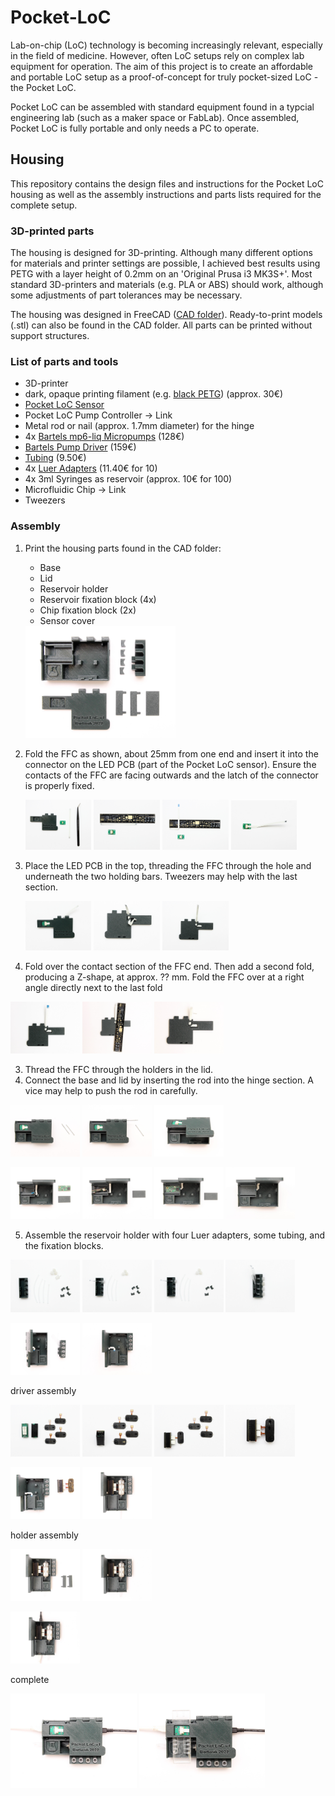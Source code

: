 # Pocket-LoC
Lab-on-chip (LoC) technology is becoming increasingly relevant, especially in the field of medicine. However, often LoC setups rely on complex lab equipment for operation. The aim of this project is to create an affordable and portable LoC setup as a proof-of-concept for truly pocket-sized LoC - the Pocket LoC.

Pocket LoC can be assembled with standard equipment found in a typcial engineering lab (such as a maker space or FabLab). Once assembled, Pocket LoC is fully portable and only needs a PC to operate.

## Housing
This repository contains the design files and instructions for the Pocket LoC housing as well as the assembly instructions and parts lists required for the complete setup.

### 3D-printed parts
The housing is designed for 3D-printing. Although many different options for materials and printer settings are possible, I achieved best results using PETG with a layer height of 0.2mm on an 'Original Prusa i3 MK3S+'. Most standard 3D-printers and materials (e.g. PLA or ABS) should work, although some adjustments of part tolerances may be necessary.

The housing was designed in FreeCAD ([CAD folder](https://github.com/Pocket-LoC/Housing/tree/main/CAD)). Ready-to-print models (.stl) can also be found in the CAD folder. All parts can be printed without support structures.

### List of parts and tools
- 3D-printer
- dark, opaque printing filament (e.g. [black PETG](https://www.prusa3d.com/product/prusament-petg-jet-black-1kg/)) (approx. 30€)
- [Pocket LoC Sensor](https://github.com/Pocket-LoC/Sensor)
- Pocket LoC Pump Controller -> Link
- Metal rod or nail (approx. 1.7mm diameter) for the hinge
- 4x [Bartels mp6-liq Micropumps](https://darwin-microfluidics.com/collections/piezo-pumps/products/bartels-mp6-micropump) (128€)
- [Bartels Pump Driver](https://darwin-microfluidics.com/collections/piezo-pumps/products/mp-highdriver4-pump-driver) (159€)
- [Tubing](https://darwin-microfluidics.com/collections/silicone-tygon-tubing/products/mp-t-1-3-mm-tygon-tubing-for-bartels-micropumps) (9.50€)
- 4x [Luer Adapters](https://darwin-microfluidics.com/collections/luer-fittings/products/barbed-to-female-luer-adapter-for-1-16-1-8-and-3-32-id-soft-walled-tubing-pack-of-10?variant=32430390018184) (11.40€ for 10)
- 4x 3ml Syringes as reservoir (approx. 10€ for 100)
- Microfluidic Chip -> Link
- Tweezers

### Assembly
1.  Print the housing parts found in the CAD folder:
      - Base
      - Lid
      - Reservoir holder
      - Reservoir fixation block (4x)
      - Chip fixation block (2x)
      - Sensor cover
      
      <img src="https://github.com/Pocket-LoC/Housing/blob/main/Photos/00%20all%20components.jpg" width="50%"/>
   
2. Fold the FFC as shown, about 25mm from one end and insert it into the connector on the LED PCB (part of the Pocket LoC sensor). Ensure the contacts of the FFC are facing outwards and the latch of the connector is properly fixed.

      <p float="left">
        <img src="https://github.com/Pocket-LoC/Housing/blob/main/Photos/10%20top%20components.jpg" width="22%" />
        <img src="https://github.com/Pocket-LoC/Housing/blob/main/Photos/11%20top%20assembly.jpg" width="22%" /> 
        <img src="https://github.com/Pocket-LoC/Housing/blob/main/Photos/12%20top%20assembly.jpg" width="22%" />
        <img src="https://github.com/Pocket-LoC/Housing/blob/main/Photos/13%20top%20assembly.jpg" width="22%" />
      </p>

3. Place the LED PCB in the top, threading the FFC through the hole and underneath the two holding bars. Tweezers may help with the last section.
      <p float="left">
        <img src="https://github.com/Pocket-LoC/Housing/blob/main/Photos/14%20top%20assembly.jpg" width="22%" />
        <img src="https://github.com/Pocket-LoC/Housing/blob/main/Photos/15%20top%20assembly.jpg" width="22%" /> 
        <img src="https://github.com/Pocket-LoC/Housing/blob/main/Photos/16%20top%20assembly.jpg" width="22%" />
      </p>

4. Fold over the contact section of the FFC end. Then add a second fold, producing a Z-shape, at approx. ?? mm. Fold the FFC over at a right angle directly next to the last fold 
<p float="left">
  <img src="https://github.com/Pocket-LoC/Housing/blob/main/Photos/17%20top%20assembly.jpg" width="22%" />
  <img src="https://github.com/Pocket-LoC/Housing/blob/main/Photos/18%20top%20assembly.jpg" width="22%" /> 
  <img src="https://github.com/Pocket-LoC/Housing/blob/main/Photos/19%20top%20assembly.jpg" width="22%" />
</p>


3. Thread the FFC through the holders in the lid.
4. Connect the base and lid by inserting the rod into the hinge section. A vice may help to push the rod in carefully.

<p float="left">
  <img src="https://github.com/Pocket-LoC/Housing/blob/main/Photos/20%20hinge%20components.jpg" width="22%" />
  <img src="https://github.com/Pocket-LoC/Housing/blob/main/Photos/21%20hinge%20assembly.jpg" width="22%" /> 
  <img src="https://github.com/Pocket-LoC/Housing/blob/main/Photos/22%20hinge%20assembled.jpg" width="22%" />
</p>

<p float="left">
  <img src="https://github.com/Pocket-LoC/Housing/blob/main/Photos/30%20sensor%20components.jpg" width="22%" />
  <img src="https://github.com/Pocket-LoC/Housing/blob/main/Photos/31%20sensor%20connect.jpg" width="22%" /> 
  <img src="https://github.com/Pocket-LoC/Housing/blob/main/Photos/32%20sensor%20insert.jpg" width="22%" />
  <img src="https://github.com/Pocket-LoC/Housing/blob/main/Photos/33%20sensor%20assembled.jpg" width="22%" />
</p>


5. Assemble the reservoir holder with four Luer adapters, some tubing, and the fixation blocks. 

<p float="left">
  <img src="https://github.com/Pocket-LoC/Housing/blob/main/Photos/40%20reservoir%20components.jpg" width="22%" />
  <img src="https://github.com/Pocket-LoC/Housing/blob/main/Photos/41%20reservoir%20first%20insert.jpg" width="22%" /> 
  <img src="https://github.com/Pocket-LoC/Housing/blob/main/Photos/42%20reservoir%20first%20holder.jpg" width="22%" />
  <img src="https://github.com/Pocket-LoC/Housing/blob/main/Photos/43%20reservoir%20assembled.jpg" width="22%" />
</p>

<p float="left">
  <img src="https://github.com/Pocket-LoC/Housing/blob/main/Photos/44%20reservoir%20connect.jpg" width="22%" />
  <img src="https://github.com/Pocket-LoC/Housing/blob/main/Photos/45%20reservoir%20connected.jpg" width="22%" /> 
</p>

driver assembly

<p float="left">
  <img src="https://github.com/Pocket-LoC/Housing/blob/main/Photos/50%20driver%20components.jpg" width="22%" />
  <img src="https://github.com/Pocket-LoC/Housing/blob/main/Photos/51%20controller%20assembly.jpg" width="22%" /> 
  <img src="https://github.com/Pocket-LoC/Housing/blob/main/Photos/52%20first%20pump%20connected.jpg" width="22%" />
  <img src="https://github.com/Pocket-LoC/Housing/blob/main/Photos/53%20driver%20assembled.jpg" width="22%" />
</p>

<p float="left">
  <img src="https://github.com/Pocket-LoC/Housing/blob/main/Photos/54%20driver%20insert.jpg" width="22%" />
  <img src="https://github.com/Pocket-LoC/Housing/blob/main/Photos/55%20driver%20assembled.jpg" width="22%" /> 
</p>

holder assembly

<p float="left">
  <img src="https://github.com/Pocket-LoC/Housing/blob/main/Photos/60%20holder%20components.jpg" width="22%" />
  <img src="https://github.com/Pocket-LoC/Housing/blob/main/Photos/61%20holder%20assembled.jpg" width="22%" /> 
</p>

<img src="https://github.com/Pocket-LoC/Housing/blob/main/Photos/70%20usb%20connect.jpg" width="22%" />

complete

<p float="left">
  <img src="https://github.com/Pocket-LoC/Housing/blob/main/Photos/80%20complete%20setup.jpg" width="40%" />
  <img src="https://github.com/Pocket-LoC/Housing/blob/main/Photos/81%20inserted%20chip.jpg" width="40%" /> 
</p>
